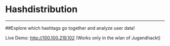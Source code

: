 # Hashdistribution
---
##Explore which hashtags go together and analyze user data!

Live Demo: http://100.100.219.102
(Works only in the wlan of Jugendhackt)
